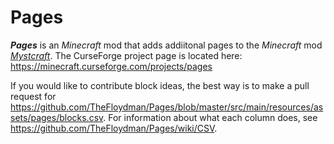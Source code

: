 # Pages
***Pages*** is an *Minecraft* mod that adds addiitonal pages to the *Minecraft* mod *[Mystcraft](https://minecraft.curseforge.com/projects/mystcraft)*. The CurseForge project page is located here: 
https://minecraft.curseforge.com/projects/pages

If you would like to contribute block ideas, the best way is to make a pull request for https://github.com/TheFloydman/Pages/blob/master/src/main/resources/assets/pages/blocks.csv. For information about what each column does, see https://github.com/TheFloydman/Pages/wiki/CSV.
